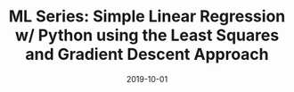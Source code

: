 ---
layout: post
mathjax: true
title: "ML Series: Simple Linear Regression w/ Python using the Least Squares and Gradient Descent Approach"
date: 2019-10-01
description: A blog post from a series of blog posts on Web Scraping using Python. Introduces the BeautifulSoup and Request packages and demonstrates how they can be used to extract Wheel of Fortune data from a WoF Bonus Round Puzzle repo.
tags: machine-learning artificial-intelligence regression tensorflow scikit-learn python3
---